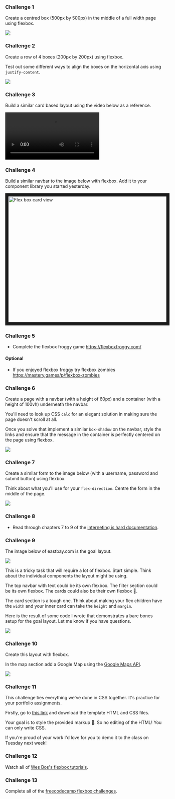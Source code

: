 ### Challenge 1

Create a centred box (500px by 500px) in the middle of a full width page using flexbox.

![](https://dl.dropboxusercontent.com/s/0e8znu34zuxd949/basic-flexbox.png?dl=0)

### Challenge 2

Create a row of 4 boxes (200px by 200px) using flexbox. 

Test out some different ways to align the boxes on the horizontal axis using `justify-content`.

![](https://dl.dropboxusercontent.com/s/9tdzjo4ir5rwrso/flexbox-row.png?dl=0)

### Challenge 3

Build a similar card based layout using the video below as a reference.

![](https://dl.dropboxusercontent.com/s/xtu0cdqv3y7qz2h/card-layout-flexbox.mov)

### Challenge 4

Build a similar navbar to the image below with flexbox. Add it to your component library you started yesterday.

<a href="http://www.youtube.com/watch?feature=player_embedded&v=QGHpc95EZNQ" target="_blank"><img src="http://img.youtube.com/vi/QGHpc95EZNQ/0.jpg" alt="Flex box card view" width="600" height="400" border="10" /></a>

### Challenge 5
- Complete the flexbox froggy game https://flexboxfroggy.com/

#### Optional
- If you enjoyed flexbox froggy try flexbox zombies https://mastery.games/p/flexbox-zombies

### Challenge 6

Create a page with a navbar (with a height of 60px) and a container (with a height of 100vh) underneath the navbar.

You'll need to look up CSS `calc` for an elegant solution in making sure the page doesn't scroll at all.

Once you solve that implement a similar `box-shadow` on the navbar, style the links and ensure that the message in the container is perfectly centered on the page using flexbox.

![](https://dl.dropboxusercontent.com/s/rq1zzsbbos880yz/calc_example.png)

### Challenge 7

Create a similar form to the image below (with a username, password and submit button) using flexbox. 

Think about what you'll use for your `flex-direction`. Centre the form in the middle of the page.

![](https://dl.dropboxusercontent.com/s/vq2l33ckop6xjza/form_flexbox.png)

### Challenge 8
- Read through chapters 7 to 9 of the [interneting is hard documentation](https://internetingishard.com).

### Challenge 9

The image below of eastbay.com is the goal layout.

![](https://dl.dropboxusercontent.com/s/u84bvcewozz711g/products-page.png?dl=0)

This is a tricky task that will require a lot of flexbox. Start simple. Think about the individual components the layout might be using.

The top navbar with text could be its own flexbox. The filter section could be its own flexbox. The cards could also be their own flexbox 🤯. 

The card section is a tough one. Think about making your flex children have the `width` and your inner card can take the `height` and `margin`.

Here is the result of some code I wrote that demonstrates a bare bones setup for the goal layout. Let me know if you have questions.

![](https://dl.dropboxusercontent.com/s/5cg6pcifoh6c4td/basketball.png)

### Challenge 10

Create this layout with flexbox.

In the map section add a Google Map using the [Google Maps API](https://cloud.google.com/maps-platform/maps/).

![](https://media.giphy.com/media/ygx418kE1s656bTCZp/giphy.gif)

### Challenge 11

This challenge ties everything we've done in CSS together. It's practice for your portfolio assignments.

Firstly, go to [this link](http://www.csszengarden.com/) and download the template HTML and CSS files.

Your goal is to style the provided markup 🎨. So no editing of the HTML! You can only write CSS. 

If you're proud of your work I'd love for you to demo it to the class on Tuesday next week!

### Challenge 12

Watch all of [Wes Bos's flexbox tutorials](https://flexbox.io/).

### Challenge 13

Complete all of the [freecodecamp flexbox challenges](https://learn.freecodecamp.org/responsive-web-design/css-flexbox).
